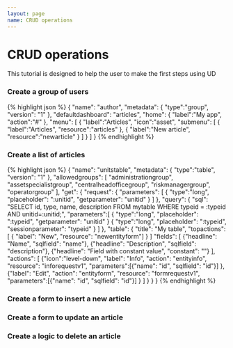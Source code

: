 ```yaml
---
layout: page
name: CRUD operations
---
```


# CRUD operations

This tutorial is designed to help the user to make the first steps using UD

### Create a group of users

{% highlight json %}
{
  "name": "author",
  "metadata": { "type":"group", "version": "1" },
  "defaultdashboard": "articles",
  "home": { "label":"My app", "action":"#" },
  "menu": [
    {
      "label":"Articles", "icon":"asset",
      "submenu": [
        { "label":"Articles", "resource":"articles" },
        { "label":"New article", "resource":"newarticle" }
      ]
    }
  ]
}
{% endhighlight %}


### Create a list of articles

{% highlight json %}
{
  "name": "unitstable",
  "metadata": { "type":"table", "version": "1" },
  "allowedgroups": [ "administrationgroup", "assetspecialistgroup", "centralheadofficegroup", "riskmanagergroup", "operatorgroup" ],
  "get": {
    "request": {
      "parameters": [
        { "type":"long", "placeholder": ":unitid", "getparameter": "unitid" }
      ]
    },
    "query": {
      "sql": "SELECT id, type, name, description FROM mytable WHERE typeid = :typeid AND unitid=:unitid;",
      "parameters":[
        { "type":"long", "placeholder": ":typeid", "getparameter": "unitid" }
        { "type":"long", "placeholder": ":typeid", "sessionparameter": "typeid" }
      ]
    },
    "table": {
      "title": "My table",
      "topactions": [
        { "label": "New", "resource": "newentityform"] }
      ]
      "fields": [
        {"headline": "Name", "sqlfield": "name"},
        {"headline": "Description", "sqlfield": "description"},
        {"headline": "Field with constant value", "constant": ""}
      ],
      "actions": [
        {"icon":"level-down", "label": "Info", "action": "entityinfo", "resource": "inforequestv1", "parameters":[{"name": "id", "sqlfield": "id"}] },
        {"label": "Edit", "action": "entityform", "resource": "formrequestv1", "parameters":[{"name": "id", "sqlfield": "id"}] }
      ]
    }
  }
}
{% endhighlight %}

### Create a form to insert a new article

### Create a form to update an article

### Create a logic to delete an article

